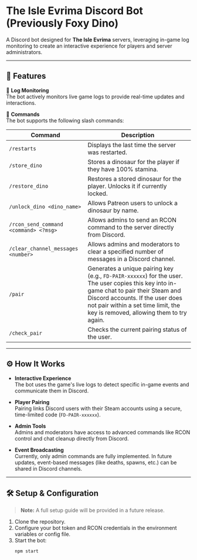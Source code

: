# The Isle Evrima Discord Bot (Previously Foxy Dino)

A Discord bot designed for **The Isle Evrima** servers, leveraging in-game log monitoring to create an interactive experience for players and server administrators.

---

## 🚀 Features

🔹 **Log Monitoring**  
The bot actively monitors live game logs to provide real-time updates and interactions.

🔹 **Commands**  
The bot supports the following slash commands:

| Command                                 | Description                                                                                                         |
| --------------------------------------- | ------------------------------------------------------------------------------------------------------------------- |
| `/restarts`                             | Displays the last time the server was restarted.                                                                    |
| `/store_dino`                           | Stores a dinosaur for the player if they have 100% stamina.                                                         |
| `/restore_dino`                         | Restores a stored dinosaur for the player. Unlocks it if currently locked.                                          |
| `/unlock_dino <dino_name>`              | Allows Patreon users to unlock a dinosaur by name.                                                                  |
| `/rcon_send_command <command> <?msg>`   | Allows admins to send an RCON command to the server directly from Discord.                                          |
| `/clear_channel_messages <number>`      | Allows admins and moderators to clear a specified number of messages in a Discord channel.                          |
| `/pair`                                 | Generates a unique pairing key (e.g., `FD-PAIR-xxxxxx`) for the user. The user copies this key into in-game chat to pair their Steam and Discord accounts. If the user does not pair within a set time limit, the key is removed, allowing them to try again. |
| `/check_pair`                           | Checks the current pairing status of the user.                                                                      |

---

## ⚙️ How It Works

- **Interactive Experience**  
  The bot uses the game's live logs to detect specific in-game events and communicate them in Discord.

- **Player Pairing**  
  Pairing links Discord users with their Steam accounts using a secure, time-limited code (`FD-PAIR-xxxxxx`).

- **Admin Tools**  
  Admins and moderators have access to advanced commands like RCON control and chat cleanup directly from Discord.

- **Event Broadcasting**  
  Currently, only admin commands are fully implemented. In future updates, event-based messages (like deaths, spawns, etc.) can be shared in Discord channels.

---

## 🛠️ Setup & Configuration

> **Note:** A full setup guide will be provided in a future release.

1. Clone the repository.
2. Configure your bot token and RCON credentials in the environment variables or config file.
3. Start the bot:
   ```bash
   npm start
